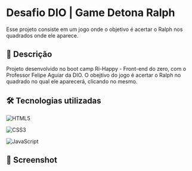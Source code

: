 # Desafio DIO | Game Detona Ralph

Esse projeto consiste em um jogo onde o objetivo é acertar o Ralph nos quadrados onde ele aparece.

## 📝 Descrição
Projeto desenvolvido no boot camp Ri-Happy - Front-end do zero, com o Professor Felipe Aguiar da DIO.
O obejtivo do jogo é acertar o Ralph no quadrado no qual ele aparecerá, clicando no mesmo.

## 🛠 Tecnologias utilizadas

![HTML5](https://img.shields.io/badge/HTML5-E34F26?style=for-the-badge&logo=html5&logoColor=white)                                                                           

![CSS3](https://img.shields.io/badge/CSS3-1572B6?style=for-the-badge&logo=css3&logoColor=white)

![JavaScript](https://img.shields.io/badge/JavaScript-F7DF1E?style=for-the-badge&logo=javascript&logoColor=black)

## 📸 Screenshot

<img url="https://github.com/G03d1/desafio-dio-detona-ralph/blob/main/detona-ralph-aula/src/Images/screenshot.jpg"/>
